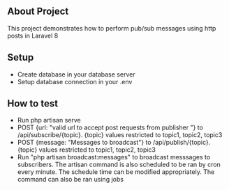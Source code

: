 ## About Project

This project demonstrates how to perform pub/sub messages using http posts in Laravel 8

## Setup

- Create database in your database server
- Setup database connection in your .env


## How to test
- Run php artisan serve
- POST {url: "valid url to accept post requests from publisher "}  to /api/subscribe/{topic}. {topic} values restricted to topic1, topic2, topic3
- POST {message: "Messages to broadcast"}  to /api/publish/{topic}. {topic} values restricted to topic1, topic2, topic3
- Run "php artisan broadcast:messages" to broadcast messsages to subscribers. The artisan command is also scheduled to be ran by cron every minute. The schedule time can be modified appropriately. The command can also be ran using jobs


